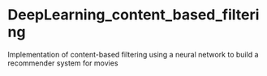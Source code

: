 # DeepLearning_content_based_filtering
Implementation of content-based filtering using a neural network to build a recommender system for movies
